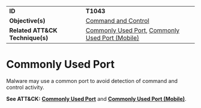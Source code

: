 |||
|---------|------------------------|
|**ID**|**T1043**|
|**Objective(s)**|[Command and Control](https://github.com/MBCProject/mbc-markdown/tree/master/command-and-control)|
|**Related ATT&CK Technique(s)**|[Commonly Used Port](https://attack.mitre.org/techniques/T1043/), [Commonly Used Port (Mobile)](https://attack.mitre.org/techniques/T1436/)|

Commonly Used Port
==================
Malware may use a common port to avoid detection of command and control activity.

**See ATT&CK:** [**Commonly Used Port**](https://attack.mitre.org/techniques/T1043/) and [**Commonly Used Port (Mobile)**](https://attack.mitre.org/techniques/T1436/). 